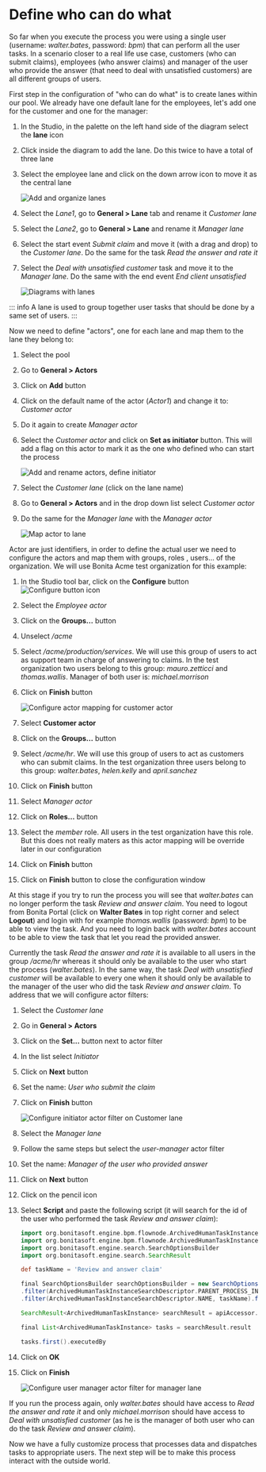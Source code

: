 # Define who can do what

So far when you execute the process you were using a single user (username: _walter.bates_, password: _bpm_) that can perform all the user tasks. In a scenario closer to a real life use case, customers (who can submit claims), employees (who answer claims) and manager of the user who provide the answer (that need to deal with unsatisfied customers) are all different groups of users.

First step in the configuration of "who can do what" is to create lanes within our pool. We already have one default lane for the employees, let's add one for the customer and one for the manager:
1. In the Studio, in the palette on the left hand side of the diagram select the **lane** icon
1. Click inside the diagram to add the lane. Do this twice to have a total of three lane
1. Select the employee lane and click on the down arrow icon to move it as the central lane

   ![Add and organize lanes](images/getting-started-tutorial/define-who-can-do-what/add-and-organize-lanes.gif)

1. Select the _Lane1_, go to **General > Lane** tab and rename it _Customer lane_
1. Select the _Lane2_, go to **General > Lane** and rename it _Manager lane_
1. Select the start event _Submit claim_ and move it (with a drag and drop) to the _Customer lane_. Do the same for the task _Read the answer and rate it_
1. Select the _Deal with unsatisfied customer_ task and move it to the _Manager lane_. Do the same with the end event _End client unsatisfied_

   ![Diagrams with lanes](images/getting-started-tutorial/define-who-can-do-what/diagrams-with-lanes.png)

::: info
A lane is used to group together user tasks that should be done by a same set of users.
:::

Now we need to define "actors", one for each lane and map them to the lane they belong to:
1. Select the pool
1. Go to **General > Actors**
1. Click on **Add** button
1. Click on the default name of the actor (_Actor1_) and change it to: _Customer actor_
1. Do it again to create _Manager actor_
1. Select the _Customer actor_ and click on **Set as initiator** button. This will add a flag on this actor to mark it as the one who defined who can start the process

   ![Add and rename actors, define initiator](images/getting-started-tutorial/define-who-can-do-what/add-rename-actors-set-initiator.gif)

1. Select the _Customer lane_ (click on the lane name)
1. Go to **General > Actors** and in the drop down list select _Customer actor_
1. Do the same for the _Manager lane_ with the _Manager actor_

   ![Map actor to lane](images/getting-started-tutorial/define-who-can-do-what/map-actor-to-lane.gif)

Actor are just identifiers, in order to define the actual user we need to configure the actors and map them with groups, roles , users... of the organization. We will use Bonita Acme test organization for this example:
1. In the Studio tool bar, click on the **Configure** button ![Configure button icon](images/getting-started-tutorial/define-who-can-do-what/configure.png)
1. Select the _Employee actor_
1. Click on the **Groups...** button
1. Unselect _/acme_
1. Select _/acme/production/services_. We will use this group of users to act as support team in charge of answering to claims. In the test organization two users belong to this group: _mauro.zetticci_ and _thomas.wallis_. Manager of both user is: _michael.morrison_
1. Click on **Finish** button

   ![Configure actor mapping for customer actor](images/getting-started-tutorial/define-who-can-do-what/configure-actor-mapping.gif)

1. Select **Customer actor**
1. Click on the **Groups...** button
1. Select _/acme/hr_. We will use this group of users to act as customers who can submit claims. In the test organization three users belong to this group: _walter.bates_, _helen.kelly_ and _april.sanchez_
1. Click on **Finish** button
1. Select _Manager actor_
1. Click on **Roles...** button
1. Select the _member_ role. All users in the test organization have this role. But this does not really maters as this actor mapping will be override later in our configuration
1. Click on **Finish** button
1. Click on **Finish** button to close the configuration window

At this stage if you try to run the process you will see that _walter.bates_ can no longer perform the task _Review and answer claim_. You need to logout from Bonita Portal (click on **Walter Bates** in top right corner and select **Logout**) and login with for example _thomas.wallis_ (password: _bpm_) to be able to view the task. And you need to login back with _walter.bates_ account to be able to view the task that let you read the provided answer.

Currently the task _Read the answer and rate it_ is available to all users in the group _/acme/hr_ whereas it should only be available to the user who start the process (_walter.bates_). In the same way, the task _Deal with unsatisfied customer_ will be available to every one when it should only be available to the manager of the user who did the task _Review and answer claim_. To address that we will configure actor filters:
1. Select the _Customer lane_
1. Go in **General > Actors**
1. Click on the **Set...** button next to actor filter
1. In the list select _Initiator_
1. Click on **Next** button
1. Set the name: _User who submit the claim_
1. Click on **Finish** button

   ![Configure initiator actor filter on Customer lane](images/getting-started-tutorial/define-who-can-do-what/configure-initiator-actor-filter.gif)

1. Select the _Manager lane_
1. Follow the same steps but select the _user-manager_ actor filter
1. Set the name: _Manager of the user who provided answer_
1. Click on **Next** button
1. Click on the pencil icon
1. Select **Script** and paste the following script (it will search for the id of the user who performed the task _Review and answer claim_):

   ``` groovy
   import org.bonitasoft.engine.bpm.flownode.ArchivedHumanTaskInstance
   import org.bonitasoft.engine.bpm.flownode.ArchivedHumanTaskInstanceSearchDescriptor
   import org.bonitasoft.engine.search.SearchOptionsBuilder
   import org.bonitasoft.engine.search.SearchResult

   def taskName = 'Review and answer claim'

   final SearchOptionsBuilder searchOptionsBuilder = new SearchOptionsBuilder(0, 1)
   .filter(ArchivedHumanTaskInstanceSearchDescriptor.PARENT_PROCESS_INSTANCE_ID, processInstanceId)
   .filter(ArchivedHumanTaskInstanceSearchDescriptor.NAME, taskName).filter(ArchivedHumanTaskInstanceSearchDescriptor.TERMINAL, true)

   SearchResult<ArchivedHumanTaskInstance> searchResult = apiAccessor.processAPI.searchArchivedHumanTasks(searchOptionsBuilder.done())

   final List<ArchivedHumanTaskInstance> tasks = searchResult.result

   tasks.first().executedBy
   ```

1. Click on **OK**
1. Click on **Finish**

   ![Configure user manager actor filter for manager lane](images/getting-started-tutorial/define-who-can-do-what/configure-user-manager-actor-filter.gif)


If you run the process again, only _walter.bates_ should have access to _Read the answer and rate it_ and only _michael.morrison_ should have access to _Deal with unsatisfied customer_ (as he is the manager of both user who can do the task _Review and answer claim_).

Now we have a fully customize process that processes data and dispatches tasks to appropriate users. The next step will be to make this process interact with the outside world.

